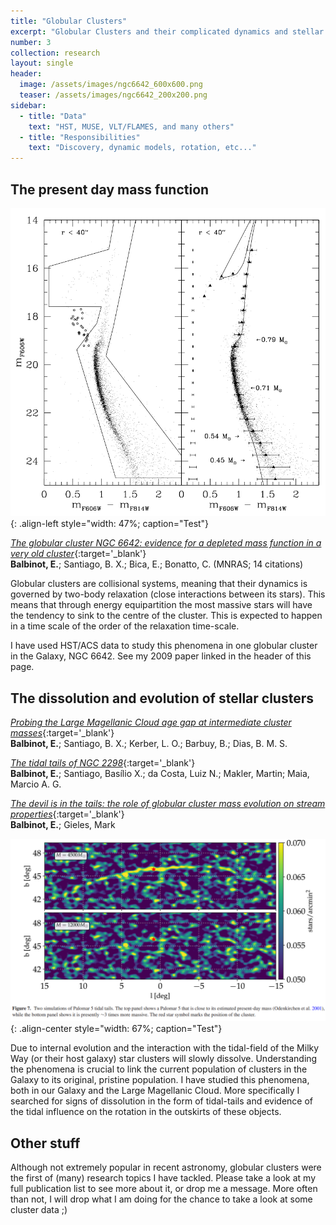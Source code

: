```yaml
---
title: "Globular Clusters"
excerpt: "Globular Clusters and their complicated dynamics and stellar populations. From rotation to abnormal chemistry."
number: 3
collection: research
layout: single
header:
  image: /assets/images/ngc6642_600x600.png
  teaser: /assets/images/ngc6642_200x200.png
sidebar:
  - title: "Data"
    text: "HST, MUSE, VLT/FLAMES, and many others"
  - title: "Responsibilities"
    text: "Discovery, dynamic models, rotation, etc..."
---
```


## The present day mass function 

![NGC 6642 HST/ACS colour-magnitude diagram](/assets/images/NGC6642_CMD.png ){:
.align-left style="width: 47%; caption="Test"}

[*The globular cluster NGC 6642: evidence for a depleted mass function in a
very old
cluster*](https://ui.adsabs.harvard.edu/abs/2009MNRAS.396.1596B/abstract){:target='_blank'}
<br/> **Balbinot, E.**; Santiago, B. X.; Bica, E.; Bonatto, C.
(MNRAS; 14 citations)

Globular clusters are collisional systems, meaning that their dynamics is
governed by two-body relaxation (close interactions between its stars). This
means that through energy equipartition the most massive stars will have the
tendency to sink to the centre of the cluster. This is expected to happen in a
time scale of the order of the relaxation time-scale. 

I have used HST/ACS data to study this phenomena in one globular cluster in the
Galaxy, NGC 6642. See my 2009 paper linked in the header of this page.

## The dissolution and evolution of stellar clusters

[*Probing the Large Magellanic Cloud age gap at intermediate cluster
masses*](https://ui.adsabs.harvard.edu/abs/2010MNRAS.404.1625B/abstract){:target='_blank'}
<br/> **Balbinot, E.**; Santiago, B. X.; Kerber, L. O.; Barbuy, B.; Dias, B. M.
S.       

[*The tidal tails of NGC 2298*](https://ui.adsabs.harvard.edu/abs/2011MNRAS.416..393B/abstract){:target='_blank'}
<br/> **Balbinot, E.**; Santiago, Basílio X.; da Costa, Luiz N.; Makler,
Martin; Maia, Marcio A. G.           

[*The devil is in the tails: the role of globular cluster mass evolution on
stream
properties*](https://ui.adsabs.harvard.edu/abs/2018MNRAS.474.2479B/abstract){:target='_blank'}
<br/> **Balbinot, E.**; Gieles, Mark   

![Two versions of Palomar 5 dissolution](/assets/images/devil.png ){:
.align-center style="width: 67%; caption="Test"}

Due to internal evolution and the interaction with the tidal-field of the Milky
Way (or their host galaxy) star clusters will slowly dissolve. Understanding
the phenomena is crucial to link the current population of clusters in the
Galaxy to its original, pristine population. I have studied this phenomena,
both in our Galaxy and the Large Magellanic Cloud. More specifically I searched
for signs of dissolution in the form of tidal-tails and evidence of the tidal
influence on the rotation in the outskirts of these objects.

## Other stuff

Although not extremely popular in recent astronomy, globular clusters were the
first of (many) research topics I have tackled. Please take a look at my full
publication list to see more about it, or drop me a message. More often than
not, I will drop what I am doing for the chance to take a look at some cluster
data ;)



